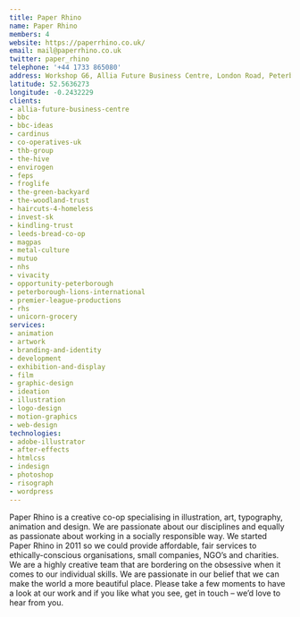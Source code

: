 ```yaml
---
title: Paper Rhino
name: Paper Rhino
members: 4
website: https://paperrhino.co.uk/
email: mail@paperrhino.co.uk
twitter: paper_rhino
telephone: '+44 1733 865080'
address: Workshop G6, Allia Future Business Centre, London Road, Peterborough, PE2 8AN
latitude: 52.5636273
longitude: -0.2432229
clients:
- allia-future-business-centre
- bbc
- bbc-ideas
- cardinus
- co-operatives-uk
- thb-group
- the-hive
- envirogen
- feps
- froglife
- the-green-backyard
- the-woodland-trust
- haircuts-4-homeless
- invest-sk
- kindling-trust
- leeds-bread-co-op
- magpas
- metal-culture
- mutuo
- nhs
- vivacity
- opportunity-peterborough
- peterborough-lions-international
- premier-league-productions
- rhs
- unicorn-grocery
services:
- animation
- artwork
- branding-and-identity
- development
- exhibition-and-display
- film
- graphic-design
- ideation
- illustration
- logo-design
- motion-graphics
- web-design
technologies:
- adobe-illustrator
- after-effects
- htmlcss
- indesign
- photoshop
- risograph
- wordpress
---
```


Paper Rhino is a creative co-op specialising in illustration, art, typography, animation and design. We are passionate about our disciplines and equally as passionate about working in a socially responsible way. We started Paper Rhino in 2011 so we could provide affordable, fair services to ethically-conscious organisations, small companies, NGO’s and charities. We are a highly creative team that are bordering on the obsessive when it comes to our individual skills. We are passionate in our belief that we can make the world a more beautiful place. Please take a few moments to have a look at our work and if you like what you see, get in touch – we’d love to hear from you.
